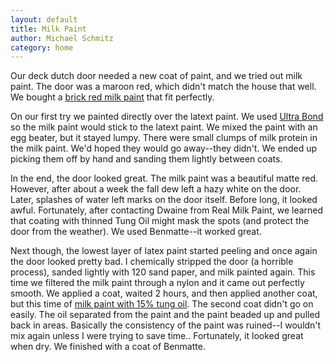 ```yaml
---
layout: default
title: Milk Paint
author: Michael Schmitz
category: home
---
```


Our deck dutch door needed a new coat of paint, and we tried out milk paint.
The door was a maroon red, which didn't match the house that well.  We bought a
[brick red milk paint](http://www.realmilkpaint.com/products.html) that fit
perfectly.

On our first try we painted directly over the latext paint.  We used [Ultra
Bond](http://www.realmilkpaint.com/ultrabond.html) so the milk paint would
stick to the latext paint.  We mixed the paint with an egg beater, but it
stayed lumpy.  There were small clumps of milk protein in the milk paint.  We'd
hoped they would go away--they didn't.  We ended up picking them off by hand
and sanding them lightly between coats.

In the end, the door looked great.  The milk paint was a beautiful matte red.
However, after about a week the fall dew left a hazy white on the door.  Later,
splashes of water left marks on the door itself.  Before long, it looked awful.
Fortunately, after contacting Dwaine from Real Milk Paint, we learned that
coating with thinned Tung Oil might mask the spots (and protect the door from
the weather).  We used Benmatte--it worked great.

Next though, the lowest layer of latex paint started peeling and once again the
door looked pretty bad.  I chemically stripped the door (a horrible process),
sanded lightly with 120 sand paper, and milk painted again.  This time we
filtered the milk paint through a nylon and it came out perfectly smooth.  We
applied a coat, waited 2 hours, and then applied another coat, but this time of
[milk paint with 15% tung
oil](https://www.youtube.com/watch?v=D9dVR2rHNrs&app=desktop).  The second coat
didn't go on easily.  The oil separated from the paint and the paint beaded up
and pulled back in areas.  Basically the consistency of the paint was ruined--I
wouldn't mix again unless I were trying to save time..  Fortunately, it looked
great when dry.  We finished with a coat of Benmatte.
